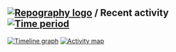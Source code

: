 
## [![Repography logo](https://images.repography.com/logo.svg)](https://repography.com) / Recent activity [![Time period](https://images.repography.com/37080325/kahinimehta/test/recent-activity/JddZuVIC01tTmGXxuhNn7I9kq-pRSON7whxz_8Le7Go/_LM56L5Hhy3DnqW5tNeNAmAWcJjh-68qIpjapQemmx8_badge.svg)](https://repography.com)
[![Timeline graph](https://images.repography.com/37080325/kahinimehta/test/recent-activity/JddZuVIC01tTmGXxuhNn7I9kq-pRSON7whxz_8Le7Go/_LM56L5Hhy3DnqW5tNeNAmAWcJjh-68qIpjapQemmx8_timeline.svg)](https://github.com/kahinimehta/test/commits)
[![Activity map](https://images.repography.com/37080325/kahinimehta/test/recent-activity/JddZuVIC01tTmGXxuhNn7I9kq-pRSON7whxz_8Le7Go/_LM56L5Hhy3DnqW5tNeNAmAWcJjh-68qIpjapQemmx8_map.svg)](https://github.com/kahinimehta/test/commits)

